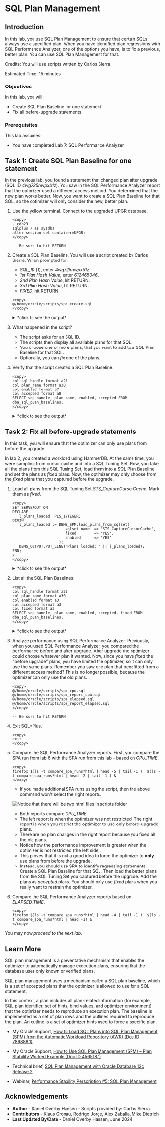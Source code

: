 # SQL Plan Management

## Introduction

In this lab, you use SQL Plan Management to ensure that certain SQLs always use a specified plan. When you have identified plan regressions with SQL Performance Analyzer, one of the options you have, is to fix a previous, better plan. You can use SQL Plan Management for that.

Credits: You will use scripts written by Carlos Sierra.

Estimated Time: 15 minutes

### Objectives

In this lab, you will:
* Create SQL Plan Baseline for one statement
* Fix all before-upgrade statements

### Prerequisites

This lab assumes:

- You have completed Lab 7: SQL Performance Analyzer

## Task 1: Create SQL Plan Baseline for one statement

In the previous lab, you found a statement that changed plan after upgrade (SQL ID *4wg725nwpxb1z*). You saw in the SQL Performance Analyzer report that the optimizer used a different access method. You determined that the new plan works better. Now, you want to create a SQL Plan Baseline for that SQL, so the optimizer will only consider the new, better plan.

1. Use the yellow terminal. Connect to the upgraded UPGR database.

      ```
      <copy>
      . cdb23
      sqlplus / as sysdba
      alter session set container=UPGR;
      </copy>

      -- Be sure to hit RETURN
      ```

2. Create a SQL Plan Baseline. You will use a script created by Carlos Sierra. When prompted for:
      - *SQL_ID* (*1*), enter *4wg725nwpxb1z*.
      - *1st Plan Hash Value*, enter *612465046*.
      - *2nd Plan Hash Value*, hit RETURN.
      - *3rd Plan Hash Value*, hit RETURN.
      - *FIXED*, hit RETURN.

      ```
      <copy>
      @/home/oracle/scripts/spb_create.sql
      </copy>
      ```
    <details>
    <summary>*click to see the output*</summary>
    ``` text
    SQL> @/home/oracle/scripts/spb_create.sql
    
    PL/SQL procedure successfully completed. 
    
    PL/SQL procedure successfully completed.
    
    1. Enter SQL_ID (required)
    Enter value for 1: 4wg725nwpxb1z
    
    BEGIN
    *
    ERROR at line 1:
    ORA-01403: no data found
    ORA-06512: at line 2
    Help: https://docs.oracle.com/error-help/db/ora-01403/
    
    SIGNATURE
    ----------------------------------------
    9146269246847507225
    
    X_HOST_NAME
    ----------------------------------------------------------------
    holserv1.livelabs.oraclevcn.com
    
    X_DB_NAME
    ---------
    CDB23
    
    X_CO
    ----
    NONE
    
    X_CONTAINER
    -----------
    UPGR  
    
    SQL> @spm/spb_create.sql 4wg725nwpxb1z
    
    spb_create_cdb23_oraclevcn_com_upgr_4wg725nwpxb1z_20240602_172425.txt
    
    HOST      : holserv1.livelabs.oraclevcn.com
    DATABASE  : CDB23
    CONTAINER : UPGR
    SQL_ID    : 4wg725nwpxb1z
    SQL_HANDLE:
    SIGNATURE : 9146269246847507225
    
    EXISTING BASELINES
    ~~~~~~~~~~~~~~~~~~
    
    PLANS PERFORMANCE
    ~~~~~~~~~~~~~~~~~
    
           Plan ET Avg      ET Avg      CPU Avg     CPU Avg           BG Avg       BG Avg     Rows     Avg     Rows Avg       Executions       Executions                                   ET     100th    ET 99th     ET 97th     ET 95th     CPU 100th   CPU 99th    CPU 97th    CPU 95th
     Hash Value AWR (ms)    MEM (ms)    AWR (ms)    MEM (ms)             AWR          MEM              AWR          MEM              AWR              MEM   MIN Cost   MAX Cost  NL  HJ  MJ Pctl (ms)       Pctl (ms)   Pctl (ms)   Pctl (ms)   Pctl (ms)   Pctl (ms)   Pctl (ms)   Pctl (ms)
    ----------- ----------- ----------- ----------- ----------- ------------ ------------     ------------ ------------ ---------------- ---------------- ---------- ---------- --- --- ---     ----------- ----------- ----------- ----------- ----------- ----------- ----------- -----------
      612465046       0.796                   0.763                      254                     7.    370                        98,313                         245        267   0   0   0       1.    078       1.078       1.078       1.078       1.078       1.078       1.078       1.078
    
    Select up to 3 plans:
    
    1st Plan Hash Value (req): 612465046
    2nd Plan Hash Value (opt):
    3rd Plan Hash Value (opt):
    
    FIXED (opt):
    
    FIX
    ---
    NO
    Plans created from memory for PHV 612465046
    
         PLANS
    ----------
             0
    
    Plans created from memory for PHV
    
         PLANS
    ----------
             0
    
    Plans created from memory for PHV
    
         PLANS
    ----------
             0
     
    SQLSET_NAME
    --------------------------------
    S_4WG725NWPXB1Z
    
          FROM TABLE(DBMS_SQLTUNE.select_workload_repository (          ,           ,
                                                                        *
    ERROR at line 30:
    ORA-06550: line 30, column 69:
    PL/SQL: ORA-00936: missing expression
    ORA-06550: line 29, column 5:
    PL/SQL: SQL Statement ignored
    Help: https://docs.oracle.com/error-help/db/ora-06550/
    
    Plans created from AWR for PHVs 612465046
    
         PLANS
    ---------- 
    
    PLANS:0
    
    RESULTING BASELINES
    ~~~~~~~~~~~~~~~~~~~
    
    SQL PLAN BASELINES
    ~~~~~~~~~~~~~~~~~~
    Error: neither SQL handle nor plan name specified
    
    RESULTING BASELINES
    ~~~~~~~~~~~~~~~~~~~
    
    spb_create_cdb23_oraclevcn_com_upgr_4wg725nwpxb1z_20240602_172425.txt
    ```
    </details>

      * The script might produce `ORA-01403` if the SQL is not in memory, don't worry about it. The script then takes from AWR instead.
      * In this lab, most of the times, there is only one available plan. In a realistic scenario, you will have multiple plans to choose from.
      * If you get an error saying *Error: neither SQL handle nor plan name specified*: Run the script again and ensure you input the plan hash values that are displayed.
      * You also have the option of *fixing* a plan. A fixed plan is always used by the optimizer. Normally, the optimizer will choose the best of the *available* plans, but if there is a *fixed* plan, the optimizer will always use that.

4. What happened in the script?
      - The script asks for an SQL ID.
      - The scripts then display all available plans for that SQL.
      - You choose one or more plans, that you want to add to a SQL Plan Baseline for that SQL.
      - Optionally, you can *fix* one of the plans.

4. Verify that the script created a SQL Plan Baseline.

      ```
      <copy>
      col sql_handle format a20
      col plan_name format a30
      col enabled format a7
      col accepted format a8
      SELECT sql_handle, plan_name, enabled, accepted FROM dba_sql_plan_baselines;
      </copy>
      ```

      <details>
      <summary>*click to see the output*</summary>
      ``` text
      SQL> col sql_handle format a20
      SQL> col plan_name format a30
      SQL> col enabled format a7
      SQL> col accepted format a8
      SQL> SELECT sql_handle, plan_name, enabled, accepted FROM dba_sql_plan_baselines;

      SQL_HANDLE           PLAN_NAME                      ENABLED ACCEPTED
      -------------------- ------------------------------ ------- --------
      SQL_59a879455619c567 SQL_PLAN_5ma3t8pb1mjb745221865 YES     YES
      ```
      </details>

## Task 2: Fix all before-upgrade statements

In this task, you will ensure that the optimizer can only use plans from before the upgrade.

In lab 2, you created a workload using HammerDB. At the same time, you were sampling from cursor cache and into a SQL Tuning Set. Now, you take all the plans from this SQL Tuning Set, load them into a SQL Plan Baseline and set the plans as *fixed* plans. Now, the optimizer may only choose from the *fixed* plans that you captured before the upgrade.

1. Load all plans from the SQL Tuning Set *STS_CaptureCursorCache*. Mark them as *fixed*.

      ```
      <copy>
      SET SERVEROUT ON
      DECLARE
         l_plans_loaded  PLS_INTEGER;
      BEGIN
         l_plans_loaded := DBMS_SPM.load_plans_from_sqlset(
                              sqlset_name  => 'STS_CaptureCursorCache',
                              fixed        => 'YES',
                              enabled      => 'YES'
                           );
         DBMS_OUTPUT.PUT_LINE('Plans loaded: ' || l_plans_loaded);
      END;
      /
      </copy>
      ```

      <details>
      <summary>*click to see the output*</summary>
      ``` text
      SQL> SET SERVEROUT ON
      SQL> DECLARE
              l_plans_loaded  PLS_INTEGER;
            BEGIN
               l_plans_loaded := DBMS_SPM.load_plans_from_sqlset(
                                    sqlset_name  => 'STS_CaptureCursorCache',
                                    fixed        => 'YES',
                                    enabled      => 'YES'
                                 );
               DBMS_OUTPUT.PUT_LINE('Plans loaded: ' || l_plans_loaded);
            END;
      /SQL>   2    3    4    5    6    7    8    9   10   11
      Plans loaded: 28

      PL/SQL procedure successfully completed.
      ```
      </details>

2. List all the SQL Plan Baselines.

      ```
      <copy>
      col sql_handle format a20
      col plan_name format a30
      col enabled format a3
      col accepted format a3
      col fixed format a3
      SELECT sql_handle, plan_name, enabled, accepted, fixed FROM dba_sql_plan_baselines;
      </copy>
      ```

      <details>
      <summary>*click to see the output*</summary>
      ``` text
      SQL> col sql_handle format a20
      SQL> col plan_name format a30
      SQL> col enabled format a3
      SQL> col accepted format a3
      SQL> col fixed format a3
      SQL> SELECT sql_handle, plan_name, enabled, accepted FROM dba_sql_plan_baselines;

      SQL_HANDLE           PLAN_NAME                      ENA ACC FIX
      -------------------- ------------------------------ --- --- ---
      SQL_0c79b6d2c87ca446 SQL_PLAN_0sydqub47t926ee6188f4 YES YES YES
      SQL_1465e6eba9245647 SQL_PLAN_18tg6xfnk8pk7f4091add YES YES YES
      SQL_1d3eb12408a63da1 SQL_PLAN_1ugpj4h4acgd12e067175 YES YES YES
      SQL_2469648692a7cf75 SQL_PLAN_28ub4hu9agmvp341d91fc YES YES YES
      SQL_248d6d8dbf8dc7a0 SQL_PLAN_293bdjqzsvjx06e1fb41e YES YES YES
      SQL_3276f16ef07d6f11 SQL_PLAN_34xrjdvs7uvsj872680f9 YES YES YES
      SQL_356b057a1f6de0db SQL_PLAN_3aus5g8gqvs6vdda5da8a YES YES YES
      SQL_3f06a4b1f7e2279b SQL_PLAN_3y1p4q7vy49wva9df0a29 YES YES YES
      SQL_46bd0ca6de6f98d0 SQL_PLAN_4dg8cnvg6z66h341d91fc YES YES YES
      SQL_4719eac4b4e7caec SQL_PLAN_4f6gaskufgkrc341d91fc YES YES YES
      SQL_48be4eb9876ae7d4 SQL_PLAN_4jgkfr63qptynb5a27b1c YES YES YES
      SQL_59a879455619c567 SQL_PLAN_5ma3t8pb1mjb745221865 YES YES YES
      SQL_683745e98d7cb1f6 SQL_PLAN_6hdu5x66rtcgqb77b2865 YES YES YES
      SQL_6b4e05515d733fb5 SQL_PLAN_6qmh5a5fr6gxp3d347ecd YES YES YES
      SQL_7eee136bc66cdb19 SQL_PLAN_7xvhmdg36tqst3f568acb YES YES YES
      SQL_87d3a723fbe4eab5 SQL_PLAN_8gnx74gxy9upp872680f9 YES YES YES
      SQL_922be39ed0f149cd SQL_PLAN_94az3mv8g2kfd4036fd75 YES YES YES
      SQL_945ea9d5e1ba14fa SQL_PLAN_98rp9urhvn57uad9ddf9f YES YES YES
      SQL_98685f091b440961 SQL_PLAN_9hu2z14dn82b13f568acb YES YES YES
      SQL_9ade74d66fd8cd75 SQL_PLAN_9prmnutrxjmbp4036fd75 YES YES YES
      SQL_a4621efe3a403847 SQL_PLAN_a8shyzsx40f273e83d5c2 YES YES YES
      SQL_cba8d9b390654cbf SQL_PLAN_cra6tqf86am5z452bbf3f YES YES YES
      SQL_cbeeaa37269264a6 SQL_PLAN_crvpa6wm94t56702cc8e9 YES YES YES
      SQL_e6de372a14bff12f SQL_PLAN_fdrjr58abzw9g95d362e3 YES YES YES
      SQL_eb19550280bd4f5d SQL_PLAN_fq6ap0a0bumux198236ef YES YES YES
      SQL_f59c951fdf367160 SQL_PLAN_gb74p3zgmcwb0872680f9 YES YES YES
      SQL_f7db40080b18fe6a SQL_PLAN_ggqu0105jjzma6d5a2ea5 YES YES YES
      SQL_fc5efaa8ffabe508 SQL_PLAN_gsrrup3zurt88e90e4d55 YES YES YES

      28 rows selected.
      ```
      </details>

      * Notice all plans are now *fixed*. The one baseline you created in the previous task is now also *fixed*, because that plan was also in the SQL Tuning Set.

3. Analyze performance using SQL Performance Analyzer. Previously, when you used SQL Performance Analyzer, you compared the performance before and after upgrade. After upgrade the optimizer could choose whatever plan it wanted. Now, since you have *fixed* the "before upgrade" plans, you have limited the optimizer, so it can only use the same plans. Remember you saw one plan that benefitted from a different access method? This is no longer possible, because the optimizer can only use the old plans.

      ```
      <copy>
      @/home/oracle/scripts/spa_cpu.sql
      @/home/oracle/scripts/spa_report_cpu.sql
      @/home/oracle/scripts/spa_elapsed.sql
      @/home/oracle/scripts/spa_report_elapsed.sql
      </copy>

      -- Be sure to hit RETURN
      ```

4. Exit SQL*Plus.

    ```
    <copy>
    exit
    </copy>
    ```

5. Compare the SQL Performance Analyzer reports. First, you compare the SPA run from lab 6 with the SPA run from this lab - based on *CPU\_TIME*.

      ```
      <copy>
      firefox $(ls -t compare_spa_runs*html | head -5 | tail -1 )  $(ls -t compare_spa_runs*html | head -2 | tail -1 ) &
      </copy>
      ```

      * If you made additional SPA runs using the script, then the above command won't select the right reports.

      ![Notice that there will be two html files in scripts folder](./images/spm-spa1.png " ")

      * Both reports compare *CPU\_TIME*.
      * The left report is when the optimizer was not restricted. The right report is when you restrict the optimizer to use only before-upgrade plans.
      * There are no plan changes in the right report because you fixed all the old plans.
      * Notice how the performance improvement is greater when the optimizer is not restricted (the left side).
      * This proves that it is not a good idea to force the optimizer to **only** use plans from before the upgrade.
      * Instead, you should use SPA to identify regressing statements. Create a SQL Plan Baseline for that SQL. Then load the better plans from the SQL Tuning Set you captured before the upgrade. Add the plans as *accepted* plans. You should only use *fixed* plans when you really want to restrain the optimizer.

5. Compare the SQL Performance Analyzer reports based on *ELAPSED\_TIME*.

      ```
      <copy>
      firefox $(ls -t compare_spa_runs*html | head -4 | tail -1 )  $(ls -t compare_spa_runs*html | head -1) &
      </copy>
      ```

You may now *proceed to the next lab*.

## Learn More

SQL plan management is a preventative mechanism that enables the optimizer to automatically manage execution plans, ensuring that the database uses only known or verified plans.

SQL plan management uses a mechanism called a SQL plan baseline, which is a set of accepted plans that the optimizer is allowed to use for a SQL statement.

In this context, a plan includes all plan-related information (for example, SQL plan identifier, set of hints, bind values, and optimizer environment) that the optimizer needs to reproduce an execution plan. The baseline is implemented as a set of plan rows and the outlines required to reproduce the plan. An outline is a set of optimizer hints used to force a specific plan.

- My Oracle Support, [How to Load SQL Plans into SQL Plan Management (SPM) from the Automatic Workload Repository (AWR) (Doc ID 789888.1)](https://support.oracle.com/epmos/faces/DocumentDisplay?id=789888.1)

- My Oracle Support, [How to Use SQL Plan Management (SPM) – Plan Stability Worked Example (Doc ID 456518.1)](https://support.oracle.com/epmos/faces/DocumentDisplay?id=456518.1)

- Technical brief, [SQL Plan Management with Oracle Database 12c Release 2](http://www.oracle.com/technetwork/database/bi-datawarehousing/twp-sql-plan-mgmt-12c-1963237.pdf)

- Webinar, [Performance Stability Perscription #5: SQL Plan Management](https://www.youtube.com/watch?v=qCt1_Fc3JRs&t=5489s)

## Acknowledgements
* **Author** - Daniel Overby Hansen - Scripts provided by: Carlos Sierra
* **Contributors** - Klaus Gronau, Rodrigo Jorge, Alex Zaballa, Mike Dietrich
* **Last Updated By/Date** - Daniel Overby Hansen, June 2024